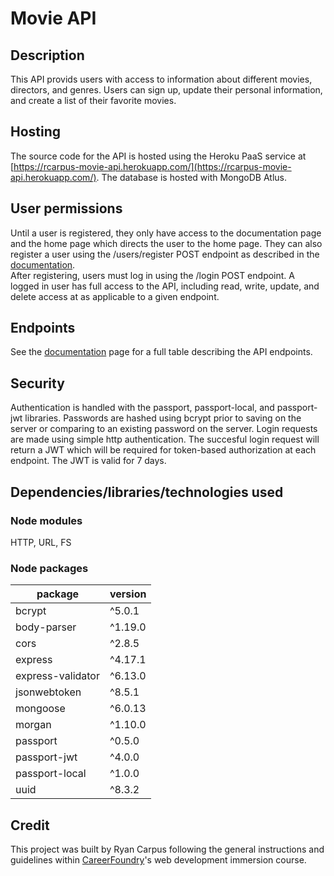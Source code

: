 # Movie API

## Description
This API provids users with access to information about different movies, directors, and genres. Users can sign up, update their personal information, and create a list of their favorite movies.  

## Hosting
The source code for the API is hosted using the Heroku PaaS service at [https://rcarpus-movie-api.herokuapp.com/](https://rcarpus-movie-api.herokuapp.com/).
The database is hosted with MongoDB Atlus.

## User permissions
Until a user is registered, they only have access to the documentation page and the home page which directs the user to the home page. They can also register a user using the /users/register POST endpoint as described in the [documentation](https://rcarpus-movie-api.herokuapp.com/documentation.html).  
After registering, users must log in using the /login POST endpoint.
A logged in user has full access to the API, including read, write, update, and delete access at as applicable to a given endpoint.

## Endpoints
See the [documentation](https://rcarpus-movie-api.herokuapp.com/documentation.html) page for a full table describing the API endpoints.

## Security
Authentication is handled with the passport, passport-local, and passport-jwt libraries.
Passwords are hashed using bcrypt prior to saving on the server or comparing to an existing password on the server.
Login requests are made using simple http authentication. The succesful login request will return a JWT which will be required for token-based authorization at each endpoint. The JWT is valid for 7 days.

## Dependencies/libraries/technologies used
### Node modules
HTTP, URL, FS
### Node packages
| package | version |
| --- | --- |
|  bcrypt | ^5.0.1 |
| body-parser | ^1.19.0 |
| cors | ^2.8.5 |
| express | ^4.17.1 |
| express-validator | ^6.13.0 |
| jsonwebtoken | ^8.5.1 |
| mongoose | ^6.0.13 |
| morgan | ^1.10.0 |
| passport | ^0.5.0 |
| passport-jwt | ^4.0.0 |
| passport-local | ^1.0.0 |
| uuid | ^8.3.2 |

## Credit
This project was built by Ryan Carpus following the general instructions and guidelines within [CareerFoundry](https://careerfoundry.com/)'s web development immersion course.

